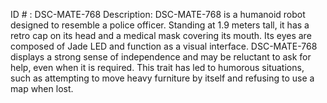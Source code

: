 ID # : DSC-MATE-768
Description: DSC-MATE-768 is a humanoid robot designed to resemble a police officer. Standing at 1.9 meters tall, it has a retro cap on its head and a medical mask covering its mouth. Its eyes are composed of Jade LED and function as a visual interface. DSC-MATE-768 displays a strong sense of independence and may be reluctant to ask for help, even when it is required. This trait has led to humorous situations, such as attempting to move heavy furniture by itself and refusing to use a map when lost.
